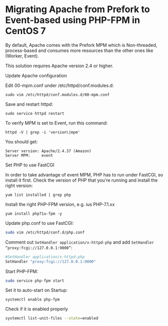 # Migrating Apache from Prefork to Event-based using PHP-FPM in CentOS 7

By default, Apache comes with the Prefork MPM which is Non-threaded, process-based 
and consumes more resources than the other ones like (Worker, Event).

This solution requires Apache version 2.4 or higher.

Update Apache configuration

Edit 00-mpm.conf under /etc/httpd/conf.modules.d:

```shell
sudo vim /etc/httpd/conf.modules.d/00-mpm.conf
```

Save and restart httpd:

```shell
sudo service httpd restart
```

To verify MPM is set to Event, run this command:

```shell
httpd -V | grep -i 'version\|mpm'
```

You should get:

```shell
Server version: Apache/2.4.37 (Amazon)
Server MPM:     event
```

Set PHP to use FastCGI

In order to take advantage of event MPM, PHP has to run under FastCGI, so install it first. 
Check the version of PHP that you’re running and install the right version:

```shell
yum list installed | grep php
```

Install the right PHP-FPM version, e.g. ius PHP-7.1.xx

```shell
yum install php71u-fpm -y
```
Update php.conf to use FastCGI:

```bash
sudo vim /etc/httpd/conf.d/php.conf
```

Comment out `SetHandler application/x-httpd-php` and add `SetHandler “proxy:fcgi://127.0.0.1:9000”`:

```bash
#SetHandler application/x-httpd-php
SetHandler "proxy:fcgi://127.0.0.1:9000"
```

Start PHP-FPM:

```bash
sudo service php-fpm start
```

Set it to auto-start on Startup:

```shell
systemctl enable php-fpm
```

Check if it is enabled properly

```bash
systemctl list-unit-files --state=enabled
```
